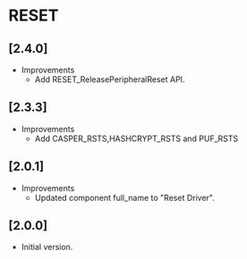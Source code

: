 # RESET

## [2.4.0]

- Improvements
  - Add RESET_ReleasePeripheralReset API.

## [2.3.3]

- Improvements
  - Add CASPER_RSTS,HASHCRYPT_RSTS and PUF_RSTS

## [2.0.1]

- Improvements
  - Updated component full_name to "Reset Driver".

## [2.0.0]

- Initial version.
